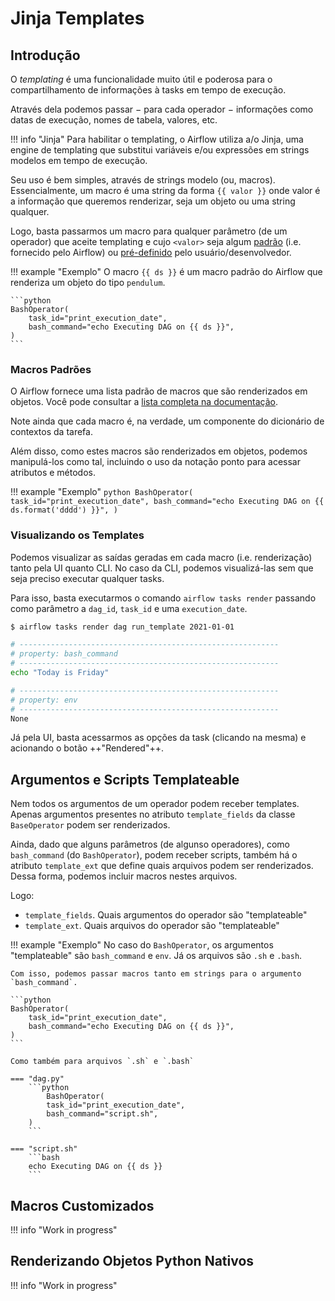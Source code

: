 # Jinja Templates

## Introdução

O *templating* é uma funcionalidade muito útil e poderosa para o compartilhamento de informações à tasks em tempo de execução.

Através dela podemos passar $-$ para cada operador $-$ informações como datas de execução, nomes de tabela, valores, etc.

!!! info "Jinja"
    Para habilitar o templating, o Airflow utiliza a/o Jinja, uma engine de templating que substitui variáveis e/ou expressões em strings modelos em tempo de execução.

Seu uso é bem simples, através de strings modelo (ou, macros). Essencialmente, um macro é uma string da forma `{{ valor }}` onde valor é a informação que queremos renderizar, seja um objeto ou uma string qualquer.

Logo, basta passarmos um macro para qualquer parâmetro (de um operador) que aceite templating e cujo `<valor>` seja algum [padrão](#macros-padroes) (i.e. fornecido pelo Airflow) ou [pré-definido](#macros-customizados) pelo usuário/desenvolvedor.

!!! example "Exemplo"
    O macro `{{ ds }}` é um macro padrão do Airflow que renderiza um objeto do tipo `pendulum`.

    ```python
    BashOperator(
        task_id="print_execution_date",
        bash_command="echo Executing DAG on {{ ds }}",
    )
    ```

### Macros Padrões

O Airflow fornece uma lista padrão de macros que são renderizados em objetos. Você pode consultar a [lista completa na documentação](https://airflow.apache.org/docs/apache-airflow/stable/macros-ref.html#default-variables).

Note ainda que cada macro é, na verdade, um componente do dicionário de contextos da tarefa.

Além disso, como estes macros são renderizados em objetos, podemos manipulá-los como tal, incluindo o uso da notação ponto para acessar atributos e métodos.

!!! example "Exemplo"
    ```python
    BashOperator(
        task_id="print_execution_date",
        bash_command="echo Executing DAG on {{ ds.format('dddd') }}",
    )
    ```

### Visualizando os Templates

Podemos visualizar as saídas geradas em cada macro (i.e. renderização) tanto pela UI quanto CLI. No caso da CLI, podemos visualizá-las sem que seja preciso executar qualquer tasks.

Para isso, basta executarmos o comando `airflow tasks render` passando como parâmetro a `dag_id`, `task_id` e uma `execution_date`.

```bash
$ airflow tasks render dag run_template 2021-01-01

# ----------------------------------------------------------
# property: bash_command
# ----------------------------------------------------------
echo "Today is Friday"

# ----------------------------------------------------------
# property: env
# ----------------------------------------------------------
None
```

Já pela UI, basta acessarmos as opções da task (clicando na mesma) e acionando o botão ++"Rendered"++.

## Argumentos e Scripts Templateable

Nem todos os argumentos de um operador podem receber templates. Apenas argumentos presentes no atributo `template_fields` da classe `BaseOperator` podem ser renderizados.

Ainda, dado que alguns parâmetros (de algunso operadores), como `bash_command` (do `BashOperator`), podem receber scripts, também há o atributo `template_ext` que define quais arquivos podem ser renderizados. Dessa forma, podemos incluir macros nestes arquivos.

Logo:

- `template_fields`. Quais argumentos do operador são "templateable"
- `template_ext`. Quais arquivos do operador são "templateable"

!!! example "Exemplo"
    No caso do `BashOperator`, os argumentos "templateable" são `bash_command` e `env`. Já os arquivos são `.sh` e `.bash`.

    Com isso, podemos passar macros tanto em strings para o argumento `bash_command`.

    ```python
    BashOperator(
        task_id="print_execution_date",
        bash_command="echo Executing DAG on {{ ds }}",
    )
    ```

    Como também para arquivos `.sh` e `.bash`

    === "dag.py"
        ```python
            BashOperator(
            task_id="print_execution_date",
            bash_command="script.sh",
        )
        ```

    === "script.sh"
        ```bash
        echo Executing DAG on {{ ds }}
        ```

## Macros Customizados

!!! info "Work in progress"

## Renderizando Objetos Python Nativos

!!! info "Work in progress"
